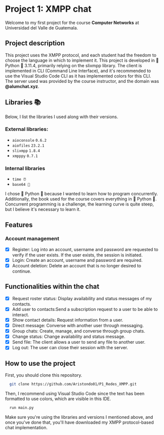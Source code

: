 # Project 1: XMPP chat

Welcome to my first project for the course **Computer Networks** at Universidad del Valle de Guatemala.


## Project description
This project uses the XMPP protocol, and each student had the freedom to choose the language in which to implement it. 
This project is developed in  🐍 Python 🐍 3.11.4, primarily relying on the slixmpp library. 
The client is implemented in CLI (Command Line Interface), and it's recommended to use the Visual Studio Code CLI as it has implemented colors for this CLI. 
The server used was provided by the course instructor, and the domain was **@alumchat.xyz**.


## Libraries 📚
Below, I list the libraries I used along with their versions.

### External libraries:
* `aioconsole`                `0.6.2`
* `aiofiles`                  `23.2.1`
* `slixmpp`                   `1.8.4`
* `xmpppy`                    `0.7.1`

### Internal libraries
* `time ⏰`
* `base64 🔢`


I chose  🐍 Python 🐍 because I wanted to learn how to program concurrently. Additionally, the book used for the course covers everything in  🐍 Python 🐍. 
Concurrent programming is a challenge, the learning curve is quite steep, but I believe it's necessary to learn it.


## Features

### Account management
- [X] Register: Log into an account, username and password are requested to verify if the user exists. If the user exists, the session is initiated.
- [X] Login: Create an account, username and password are required.
- [X] Account deletion: Delete an account that is no longer desired to continue.

## Functionalities within the chat
- [X] Request roster status: Display availability and status messages of my contacts.
- [X] Add user to contacts:Send a subscription request to a user to be able to interact.
- [X] Show contact details: Request information from a user.
- [X] Direct message: Converse with another user through messaging.
- [X] Group chats: Create, manage, and converse through group chats.
- [X] Change status: Change availability and status message.
- [X] Send file: The client allows a user to send any file to another user.
- [X] Log out: The user can close their session with the server.

## How to use the project

First, you should clone this repository.

```bash
  git clone https://github.com/Aristondo01/P1_Redes_XMPP.git
```

Then, I recommend using Visual Studio Code since the text has been formatted to use colors, which are visible in this IDE.

```bash
  run main.py
```

Make sure you're using the libraries and versions I mentioned above, and once you've done that, you'll have downloaded my XMPP protocol-based chat implementation.
